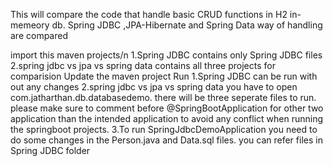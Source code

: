 This will compare the code that handle basic CRUD functions in H2 in-memeory db. Spring JDBC ,JPA-Hibernate and Spring Data way of handling are compared

import this maven projects/n
  1.Spring JDBC contains only Spring JDBC files
  2.spring jdbc vs jpa vs spring data contains all three projects for comparision
Update the maven project
Run 
  1.Spring JDBC can be run with out any changes
  2.spring jdbc vs jpa vs spring data you have to open com.jatharthan.db.databasedemo.
    there will be three seperate files to run. please make sure to comment before @SpringBootApplication for other two application than the intended application to avoid any           conflict when running the springboot projects.
  3.To run SpringJdbcDemoApplication you need to do some changes in the Person.java and Data.sql files. you can refer files in Spring JDBC folder
